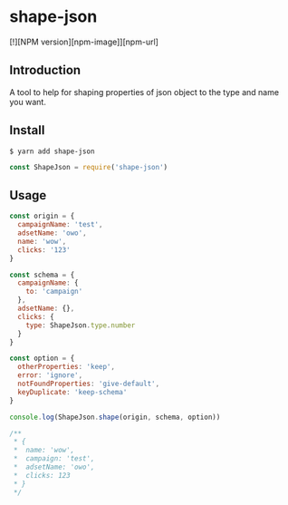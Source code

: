 # shape-json

[!][NPM version][npm-image]][npm-url]

## Introduction

A tool to help for shaping properties of json object to the type and name you want.

## Install

```shell
$ yarn add shape-json
```

```js
const ShapeJson = require('shape-json')
```

## Usage

```js
const origin = {
  campaignName: 'test',
  adsetName: 'owo',
  name: 'wow',
  clicks: '123'
}

const schema = {
  campaignName: {
    to: 'campaign'
  },
  adsetName: {},
  clicks: {
    type: ShapeJson.type.number
  }
}

const option = {
  otherProperties: 'keep',
  error: 'ignore',
  notFoundProperties: 'give-default',
  keyDuplicate: 'keep-schema'
}

console.log(ShapeJson.shape(origin, schema, option))

/**
 * {
 *  name: 'wow',
 *  campaign: 'test',
 *  adsetName: 'owo',
 *  clicks: 123
 * }
 */
```
